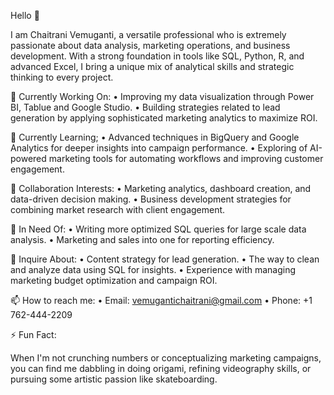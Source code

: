Hello 👋 

I am Chaitrani Vemuganti, a versatile professional who is extremely passionate about data analysis, marketing operations, and business development. With a strong foundation in tools like SQL, Python, R, and advanced Excel, I bring a unique mix of analytical skills and strategic thinking to every project. 

🔭 Currently Working On: 
• Improving my data visualization through Power BI, Tablue and Google Studio. 
• Building strategies related to lead generation by applying sophisticated marketing analytics to maximize ROI.

🌱 Currently Learning; 
• Advanced techniques in BigQuery and Google Analytics for deeper insights into campaign performance.
• Exploring of AI-powered marketing tools for automating workflows and improving customer engagement. 

👯 Collaboration Interests: 
• Marketing analytics, dashboard creation, and data-driven decision making. 
• Business development strategies for combining market research with client engagement. 

🤔 In Need Of: 
• Writing more optimized SQL queries for large scale data analysis. 
• Marketing and sales into one for reporting efficiency.

💬 Inquire About: 
• Content strategy for lead generation. 
• The way to clean and analyze data using SQL for insights. 
• Experience with managing marketing budget optimization and campaign ROI.

📫 How to reach me: 
• Email: vemugantichaitrani@gmail.com 
• Phone: +1 762-444-2209 

⚡ Fun Fact: 

When I'm not crunching numbers or conceptualizing marketing campaigns, you can find me dabbling in doing origami, refining videography skills, or pursuing some artistic passion like skateboarding.
